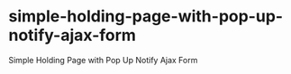 simple-holding-page-with-pop-up-notify-ajax-form
================================================

Simple Holding Page with Pop Up Notify Ajax Form